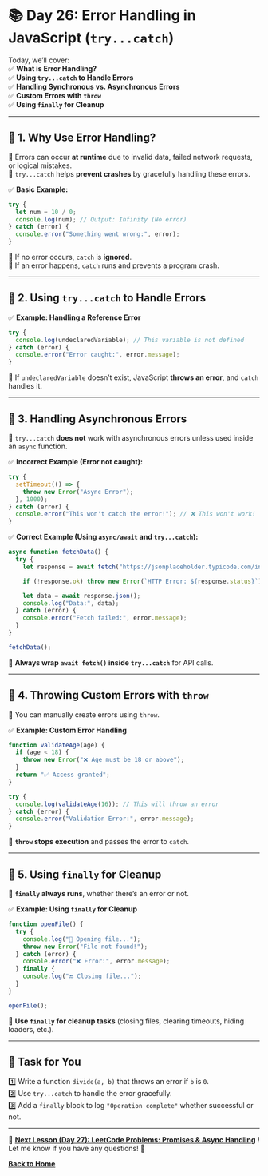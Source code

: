 # **📚 Day 26: Error Handling in JavaScript (`try...catch`)**  

Today, we’ll cover:  
✅ **What is Error Handling?**  
✅ **Using `try...catch` to Handle Errors**  
✅ **Handling Synchronous vs. Asynchronous Errors**  
✅ **Custom Errors with `throw`**  
✅ **Using `finally` for Cleanup**  

---

## **🔹 1. Why Use Error Handling?**  
📌 Errors can occur **at runtime** due to invalid data, failed network requests, or logical mistakes.  
📌 `try...catch` helps **prevent crashes** by gracefully handling these errors.  

✅ **Basic Example:**  
```js
try {
  let num = 10 / 0;
  console.log(num); // Output: Infinity (No error)
} catch (error) {
  console.error("Something went wrong:", error);
}
```
🔹 If no error occurs, `catch` is **ignored**.  
🔹 If an error happens, `catch` runs and prevents a program crash.  

---

## **🔹 2. Using `try...catch` to Handle Errors**  
✅ **Example: Handling a Reference Error**  
```js
try {
  console.log(undeclaredVariable); // This variable is not defined
} catch (error) {
  console.error("Error caught:", error.message);
}
```
🔹 If `undeclaredVariable` doesn’t exist, JavaScript **throws an error**, and `catch` handles it.  

---

## **🔹 3. Handling Asynchronous Errors**  
📌 `try...catch` **does not** work with asynchronous errors unless used inside an `async` function.  

✅ **Incorrect Example (Error not caught):**  
```js
try {
  setTimeout(() => {
    throw new Error("Async Error");
  }, 1000);
} catch (error) {
  console.error("This won't catch the error!"); // ❌ This won't work!
}
```
✅ **Correct Example (Using `async/await` and `try...catch`):**  
```js
async function fetchData() {
  try {
    let response = await fetch("https://jsonplaceholder.typicode.com/invalid-url");

    if (!response.ok) throw new Error(`HTTP Error: ${response.status}`);

    let data = await response.json();
    console.log("Data:", data);
  } catch (error) {
    console.error("Fetch failed:", error.message);
  }
}

fetchData();
```
🔹 **Always wrap `await fetch()` inside `try...catch`** for API calls.  

---

## **🔹 4. Throwing Custom Errors with `throw`**  
📌 You can manually create errors using `throw`.  

✅ **Example: Custom Error Handling**  
```js
function validateAge(age) {
  if (age < 18) {
    throw new Error("❌ Age must be 18 or above");
  }
  return "✅ Access granted";
}

try {
  console.log(validateAge(16)); // This will throw an error
} catch (error) {
  console.error("Validation Error:", error.message);
}
```
🔹 **`throw` stops execution** and passes the error to `catch`.  

---

## **🔹 5. Using `finally` for Cleanup**  
📌 **`finally` always runs**, whether there’s an error or not.  

✅ **Example: Using `finally` for Cleanup**  
```js
function openFile() {
  try {
    console.log("📂 Opening file...");
    throw new Error("File not found!");
  } catch (error) {
    console.error("❌ Error:", error.message);
  } finally {
    console.log("🔚 Closing file...");
  }
}

openFile();
```
🔹 **Use `finally` for cleanup tasks** (closing files, clearing timeouts, hiding loaders, etc.).  

---

## **📝 Task for You**  
1️⃣ Write a function `divide(a, b)` that throws an error if `b` is `0`.  
2️⃣ Use `try...catch` to handle the error gracefully.  
3️⃣ Add a `finally` block to log `"Operation complete"` whether successful or not.  

---

🎯 **[Next Lesson (Day 27): LeetCode Problems: Promises & Async Handling](../day_27/README.md) !**  
Let me know if you have any questions! 🚀

[**Back to Home**](../../../README.md)
